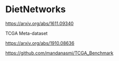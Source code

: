 # DietNetworks
https://arxiv.org/abs/1611.09340


TCGA Meta-dataset

https://arxiv.org/abs/1910.08636

https://github.com/mandanasmi/TCGA_Benchmark
